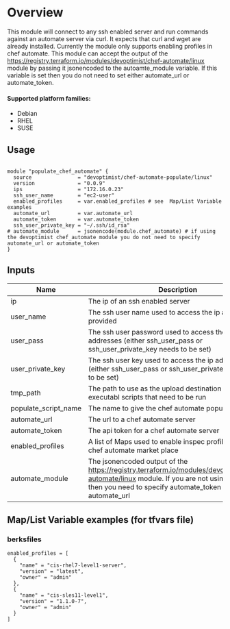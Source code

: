 # Overview
This module will connect to any ssh enabled server and run commands against an automate server via curl.
It expects that curl and wget are already installed. Currently the module only supports enabling profiles in chef automate. This module can accept the output of the https://registry.terraform.io/modules/devoptimist/chef-automate/linux module by passing it jsonencoded to the autoamte_module variable. If this variable is set then you do not need to set either automate_url or automate_token.

#### Supported platform families:
  * Debian
  * RHEL
  * SUSE

## Usage

```hcl

module "populate_chef_automate" {
  source               = "devoptimist/chef-automate-populate/linux"
  version              = "0.0.9"
  ips                  = "172.16.0.23"
  ssh_user_name        = "ec2-user"
  enabled_profiles     = var.enabled_profiles # see  Map/List Variable examples
  automate_url         = var.automate_url
  automate_token       = var.automate_token
  ssh_user_private_key = "~/.ssh/id_rsa"
# automate_module      = jsonencode(module.chef_automate) # if using the devoptimist chef_automate module you do not need to specify automate_url or automate_token
}
```

## Inputs

| Name | Description | Type | Default | Required |
|------|-------------|------|---------|----------|
|ip|The ip of an ssh enabled server|string|[]|no|
|user_name|The ssh user name used to access the ip addresses provided|string||yes|
|user_pass|The ssh user password used to access the ip addresses (either ssh_user_pass or ssh_user_private_key needs to be set)|string|""|no|
|user_private_key|The ssh user key used to access the ip addresses (either ssh_user_pass or ssh_user_private_key needs to be set)|string|""|no|
|tmp_path|The path to use as the upload destination for any executabl scripts that need to be run|string|/var/tmp|no|
|populate_script_name|The name to give the chef automate populate script|string|automate_server_populate.sh|no|
|automate_url|The url to a chef automate server|string||yes|
|automate_token|The api token for a chef automate server|string||yes|
|enabled_profiles|A list of Maps used to enable inspec profiles from the chef automate market place|list|[]|no|
|automate_module|The jsonencoded output of the https://registry.terraform.io/modules/devoptimist/chef-automate/linux module. If you are not using this module then you need to specify automate_token and automate_url|string||no

## Map/List Variable examples (for tfvars file)

### berksfiles

```hcl
enabled_profiles = [
  {
    "name" = "cis-rhel7-level1-server",
    "version" = "latest",
    "owner" = "admin"
  },
  {
    "name" = "cis-sles11-level1",
    "version" = "1.1.0-7",
    "owner" = "admin"
  }
]
```
